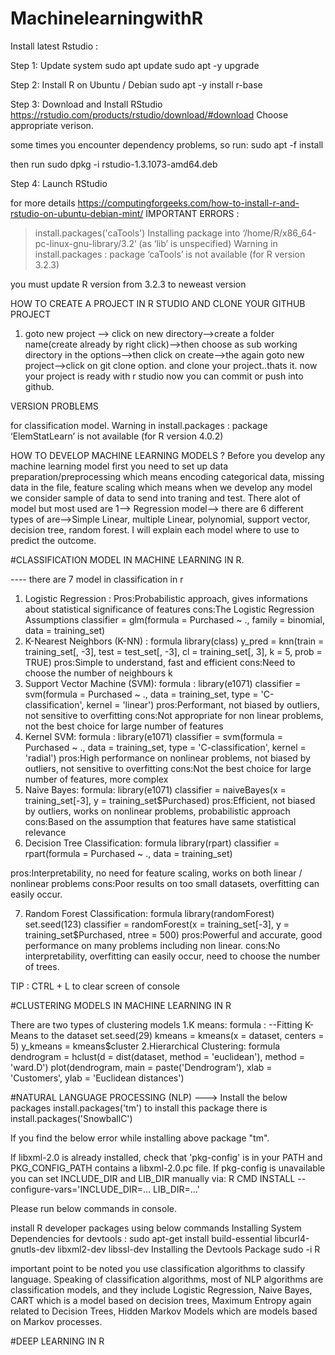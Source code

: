 # MachinelearningwithR

Install latest Rstudio : 

Step 1: Update system
sudo apt update
sudo apt -y upgrade

Step 2: Install R on Ubuntu / Debian
sudo apt -y install r-base

Step 3: Download and Install RStudio
https://rstudio.com/products/rstudio/download/#download
Choose appropriate verison.

some times you encounter dependency problems, so run:
sudo apt -f install

then run 
sudo dpkg -i rstudio-1.3.1073-amd64.deb

Step 4: Launch RStudio

for more details https://computingforgeeks.com/how-to-install-r-and-rstudio-on-ubuntu-debian-mint/
IMPORTANT ERRORS :
> install.packages('caTools')
Installing package into ‘/home/R/x86_64-pc-linux-gnu-library/3.2’
(as ‘lib’ is unspecified)
Warning in install.packages :
  package ‘caTools’ is not available (for R version 3.2.3)
  
  you must update R version from 3.2.3 to neweast version
  
  HOW TO CREATE A PROJECT IN R STUDIO AND CLONE YOUR GITHUB PROJECT
  
  1. goto new project --> click on new directory-->create a folder name(create already by right click)-->then choose as sub working directory in the options-->then click on create-->the again goto new project-->click on git clone option. and clone your project..thats it.
  now your project is ready with r studio now you can commit or push into github.
  
  VERSION PROBLEMS
  
  for classification model.
  Warning in install.packages :
  package ‘ElemStatLearn’ is not available (for R version 4.0.2)

  HOW TO DEVELOP MACHINE LEARNING MODELS ?
  Before you develop any machine learning model first you need to set up data preparation/preprocessing which means encoding categorical data, missing data in the file, feature scaling which means when we develop any model we consider sample of data to send into traning and test.
  There alot of model but most used are
  1--> Regression model--> there are 6 different types of are-->Simple Linear, multiple Linear, polynomial, support vector, decision tree, random forest. I will explain each model where to use to predict the outcome.
  
  

  #CLASSIFICATION MODEL IN MACHINE LEARNING IN R.
  
  ---- there are 7 model in classification in r
  
1. Logistic Regression : 
Pros:Probabilistic approach, gives informations about statistical significance of features
cons:The Logistic Regression Assumptions
classifier = glm(formula = Purchased ~ .,
                 family = binomial,
                 data = training_set)
2. K-Nearest Neighbors (K-NN) :
formula
library(class)
y_pred = knn(train = training_set[, -3],
             test = test_set[, -3],
             cl = training_set[, 3],
             k = 5,
             prob = TRUE)
pros:Simple to understand, fast and efficient
cons:Need to choose the number of neighbours k
3. Support Vector Machine (SVM): formula :
library(e1071)
classifier = svm(formula = Purchased ~ .,
                 data = training_set,
                 type = 'C-classification',
                 kernel = 'linear')
pros:Performant, not biased by outliers, not sensitive to overfitting
cons:Not appropriate for non linear problems, not the best choice for large number of features
4. Kernel SVM: formula :
library(e1071)
classifier = svm(formula = Purchased ~ .,
                 data = training_set,
                 type = 'C-classification',
                 kernel = 'radial')
pros:High performance on nonlinear problems, not biased by outliers, not sensitive to overfitting
cons:Not the best choice for large number of features, more complex
5. Naive Bayes: formula: 
library(e1071)
classifier = naiveBayes(x = training_set[-3],
                        y = training_set$Purchased)
pros:Efficient, not biased by outliers, works on nonlinear problems, probabilistic approach
cons:Based on the assumption that features have same statistical relevance
6. Decision Tree Classification: formula
library(rpart)
classifier = rpart(formula = Purchased ~ .,
                   data = training_set)

pros:Interpretability, no need for feature scaling, works on both linear / nonlinear problems
cons:Poor results on too small datasets, overfitting can easily occur.

7. Random Forest Classification: formula
library(randomForest)
set.seed(123)
classifier = randomForest(x = training_set[-3],
                          y = training_set$Purchased,
                          ntree = 500)
pros:Powerful and accurate, good performance on many problems including non linear.
cons:No interpretability, overfitting can easily occur, need to choose the number of trees.

TIP : CTRL + L to clear screen of console

#CLUSTERING MODELS IN MACHINE LEARNING IN R

There are two types of clustering models
  1.K means: formula :
  --Fitting K-Means to the dataset
set.seed(29)
kmeans = kmeans(x = dataset, centers = 5)
y_kmeans = kmeans$cluster
  2.Hierarchical Clustering: formula
  dendrogram = hclust(d = dist(dataset, method = 'euclidean'), method = 'ward.D')
plot(dendrogram,
     main = paste('Dendrogram'),
     xlab = 'Customers',
     ylab = 'Euclidean distances')



  
  #NATURAL LANGUAGE PROCESSING (NLP)
  ---> Install the below  packages
  install.packages('tm') to install this package there is 
  install.packages('SnowballC')
  
  If you find the below error while installing above package "tm".

  If libxml-2.0 is already installed, check that 'pkg-config' is in your
PATH and 
PKG_CONFIG_PATH contains a libxml-2.0.pc file. If pkg-config is unavailable you can set INCLUDE_DIR and LIB_DIR manually via:
R CMD INSTALL --configure-vars='INCLUDE_DIR=... LIB_DIR=...'

Please run below commands in console.

install R developer packages using below commands
Installing System Dependencies for devtools :
sudo apt-get install build-essential libcurl4-gnutls-dev libxml2-dev libssl-dev
Installing the Devtools Package
sudo -i R


important point to be noted 
 you use classification algorithms to classify language. Speaking of classification algorithms, most of NLP algorithms are classification models, and they include Logistic Regression, Naive Bayes, CART which is a model based on decision trees, Maximum Entropy again related to Decision Trees, Hidden Markov Models which are models based on Markov processes.


#DEEP LEARNING IN R



